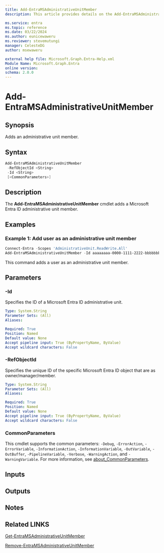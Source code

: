 ```yaml
---
title: Add-EntraMSAdministrativeUnitMember
description: This article provides details on the Add-EntraMSAdministrativeUnitMember command.

ms.service: entra
ms.topic: reference
ms.date: 03/22/2024
ms.author: eunicewaweru
ms.reviewer: stevemutungi
manager: CelesteDG
author: msewaweru

external help file: Microsoft.Graph.Entra-Help.xml
Module Name: Microsoft.Graph.Entra
online version:
schema: 2.0.0
---
```


# Add-EntraMSAdministrativeUnitMember

## Synopsis
Adds an administrative unit member.

## Syntax

```powershell
Add-EntraMSAdministrativeUnitMember 
 -RefObjectId <String> 
 -Id <String> 
 [<CommonParameters>]
```

## Description
The **Add-EntraMSAdministrativeUnitMember** cmdlet adds a Microsoft Entra ID administrative unit member.

## Examples

### Example 1: Add user as an administrative unit member

```powershell
Connect-Entra -Scopes 'AdministrativeUnit.ReadWrite.All'
Add-EntraMSAdministrativeUnitMember -Id aaaaaaaa-0000-1111-2222-bbbbbbbbbbbb -RefObjectId dddddddd-3333-4444-5555-eeeeeeeeeeee
```

This command adds a user as an administrative unit member.

## Parameters

### -Id

Specifies the ID of a Microsoft Entra ID administrative unit.

```yaml
Type: System.String
Parameter Sets: (All)
Aliases:

Required: True
Position: Named
Default value: None
Accept pipeline input: True (ByPropertyName, ByValue)
Accept wildcard characters: False
```

### -RefObjectId

Specifies the unique ID of the specific Microsoft Entra ID object that are as owner/manager/member.

```yaml
Type: System.String
Parameter Sets: (All)
Aliases:

Required: True
Position: Named
Default value: None
Accept pipeline input: True (ByPropertyName, ByValue)
Accept wildcard characters: False
```

### CommonParameters

This cmdlet supports the common parameters: `-Debug`, `-ErrorAction`, `-ErrorVariable`, `-InformationAction`, `-InformationVariable`, `-OutVariable`, `-OutBuffer`, `-PipelineVariable`, `-Verbose`, `-WarningAction`, and `-WarningVariable`. For more information, see [about_CommonParameters](https://go.microsoft.com/fwlink/?LinkID=113216).

## Inputs

## Outputs

## Notes

## Related LINKS

[Get-EntraMSAdministrativeUnitMember](Get-EntraMSAdministrativeUnitMember.md)

[Remove-EntraMSAdministrativeUnitMember](Remove-EntraMSAdministrativeUnitMember.md)
